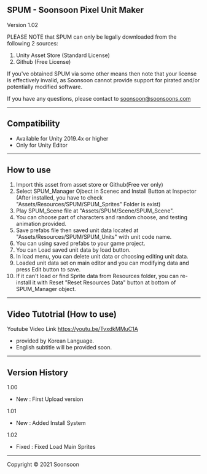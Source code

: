 SPUM - Soonsoon Pixel Unit Maker	
----------------------------------------------
Version 1.02	

PLEASE NOTE that SPUM can only be legally downloaded from the following 2 sources:

  1. Unity Asset Store (Standard License)
  2. Github (Free License)

If you've obtained SPUM via some other means then note that your license is effectively invalid, as Soonsoon cannot provide support for pirated and/or potentially modified software.

If you have any questions, please contact to soonsoon@soonsoons.com

-----------------
Compatibility
-----------------
- Available for Unity 2019.4x or higher
- Only for Unity Editor 

-----------------
 How to use
-----------------
1. Import this asset from asset store or Github(Free ver only)
2. Select SPUM_Manager Ojbect in Scenec and Install Button at Inspector
   (After installed, you have to check "Assets/Resources/SPUM/SPUM_Sprites" Folder is exist)
3. Play SPUM_Scene file at "Assets/SPUM/Scene/SPUM_Scene".
4. You can choose part of characters and random choose, and testing animation provided.
5. Save prefabs file then saved unit data located at "Assets/Resources/SPUM/SPUM_Units" with unit code name.
6. You can using saved prefabs to your game project.
7. You can Load saved unit data by load button.
8. In load menu, you can delete unit data or choosing editing unit data.
9. Loaded unit data set on main editor and you can modifying data and press Edit button to save.
10. If it can't load or find Sprite data from Resources folder, you can re-install it with Reset "Reset Resources Data" button at bottom of SPUM_Manager object.


-----------------
Video Tutotrial (How to use)
-----------------
Youtube Video Link
https://youtu.be/TvxdkMMuC1A
- provided by Korean Language. 
- English subtitle will be provided soon.


-----------------
 Version History
-----------------

1.00
- New  : First Upload version

1.01
- New : Added Install System

1.02
- Fixed : Fixed Load Main Sprites

-----------------
Copyright © 2021 Soonsoon	
